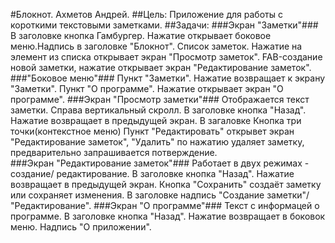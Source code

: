 #Блокнот.
  Ахметов Андрей.
##Цель:
  Приложение для работы с короткими текстовыми заметками.
##Задачи:
  ###Экран "Заметки"###
    В заголовке кнопка Гамбургер. Нажатие открывает боковое меню.Надпись в заголовке "Блокнот".
	Список заметок. Нажатие на элемент из списка открывает экран "Просмотр заметок".
	FAB-создание новой заметки, нажатие открывает экран "Редактирование заметок".
  ###"Боковое меню"###
    Пункт "Заметки". Нажатие возвращает к экрану "Заметки".
	Пункт "О программе". Нажатие открывает экран "О программе".
  ###Экран "Просмотр заметки"###
    Отображается текст заметки. Справа вертикальный скролл.
    В заголовке кнопка "Назад". Нажатие возвращает в предыдущей экран. 
	В загаловке Кнопка три точки(контекстное меню)
      Пункт "Редактировать" открывет экран "Редактирование заметок", "Удалить" по нажатию удаляет заметку, предварительно запрашивается потверждение.	
  ###Экран "Редактирование заметок"###
    Работает в двух режимах - создание/ редактирование.
    В заголовке кнопка "Назад". Нажатие возвращает в предыдущей экран. Кнопка "Сохранить" создаёт заметку или сохраняет изменения.
	В заголовке надпись "Создание заметки"/ "Редактирование".
  ###Экран "О программе"###
    Текст с информацей о программе.
	В заголовке кнопка "Назад". Нажатие возвращает в боковок меню. Надпись "О приложении".